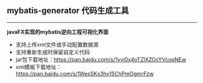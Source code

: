
## mybatis-generator 代码生成工具


***



**javaFX实现的mybatis逆向工程可视化界面**
+ 支持上传xml文件或手动配置数据源
+ 支持重新生成时保留自定义代码
+ jar包下载地址：https://pan.baidu.com/s/1yvj0x4oTZlXZOcYVcopNEw
+ xml模板下载地址：https://pan.baidu.com/s/1WesSKs3hv15ChPmOgmrFzw